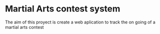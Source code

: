 # Martial Arts contest system 
The aim of this proyect is create a web aplication to track the on going of a martial arts contest
